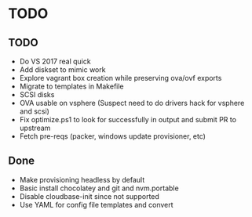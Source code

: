 # TODO
## TODO

* Do VS 2017 real quick
* Add diskset to mimic work
* Explore vagrant box creation while preserving ova/ovf exports
* Migrate to templates in Makefile
* SCSI disks
* OVA usable on vsphere (Suspect need to do drivers hack for vsphere and scsi)
* Fix optimize.ps1 to look for successfully in output and submit PR to upstream
* Fetch pre-reqs (packer, windows update provisioner, etc)

## Done

* Make provisioning headless by default
* Basic install chocolatey and git and nvm.portable
* Disable cloudbase-init since not supported
* Use YAML for config file templates and convert
